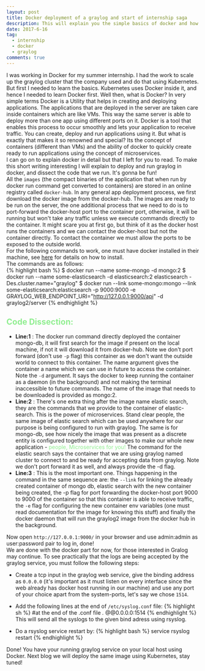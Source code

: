 ```yaml
---
layout: post
title: Docker deployment of a graylog and start of internship saga
description: This will explain you the simple basics of docker and how do you deploy Graylog using it. The configuration of Graylog is explained. Get Ready!
date: 2017-6-16
tag:
  - internship
  - docker
  - graylog
comments: true
---
```


I was working in Docker for my summer internship. I had the work to scale up the graylog cluster that the company used and do that using Kubernetes. But first I needed to learn the basics. Kubernetes uses Docker inside it, and hence I needed to learn Docker first. Well then, what is Docker? In very simple terms Docker is a Utility that helps in creating and deploying applications. The applications that are deployed in the server are taken care inside containers which are like VMs. This way the same server is able to deploy more than one app using different ports on it. Docker is a tool that enables this process to occur smoothly and lets your application to receive traffic. You can create, deploy and run applications using it. But what is exactly that makes it so renowned and special? Its the concept of containers (different than VMs) and the ability of docker to quickly create ready to run applications using the concept of microservices.<br>
I can go on to explain docker in detail but that I left for you to read. To make this short writing interesting I will explain to deploy and run graylog in docker, and dissect the code that we run. It's gonna be fun!<br>
All the `images` (the compact binaries of the application that when run by docker run command get converted to containers) are stored in an online registry called `docker-hub`. In any general app deployment process, we first download the docker image from the docker-hub. The images are ready to be run on the server, the one additional process that we need to do is to port-forward the docker-host port to the container port, otherwise, it will be running but won't take any traffic unless we execute commands directly to the container. It might scare you at first go, but think of it as the docker host runs the containers and we can contact the docker-host but not the container directly. To contact the container we must allow the ports to be exposed to the outside world.<br>
For the following commands to work, one must have docker installed in their machine, see [here](https://docs.docker.com/engine/installation/) for details on how to install.<br>
The commands are as follows:<br>
{% highlight bash %}
$ docker run --name some-mongo -d mongo:2
$ docker run --name some-elasticsearch -d elasticsearch:2 elasticsearch -Des.cluster.name="graylog"
$ docker run --link some-mongo:mongo --link some-elasticsearch:elasticsearch -p 9000:9000 -e GRAYLOG_WEB_ENDPOINT_URI="http://127.0.0.1:9000/api" -d graylog2/server
{% endhighlight %}
## <span style="color:lightgreen">Code Dissection:</span>

* __Line:1__ : The docker run command directly deployed the container mongo-db, it will first search for the image if present on the local machine, if not it will download it from docker-hub. Note we don't port forward (don't use `-p` flag) this container as we don't want the outside world to connect to this container. The name argument gives the container a name which we can use in future to access the container. Note the `-d` argument. It says the docker to keep running the container as a daemon (in the background) and not making the terminal inaccessible to future commands. The name of the image that needs to be downloaded is provided as mongo:2.
* __Line:2__ : There's one extra thing after the image name elastic search, they are the commands that we provide to the container of elastic-search. This is the power of microservices. Stand clear people, the same image of elastic search which can be used anywhere for our purpose is being configured to run with graylog. The same is for mongo-db, see how nicely the image that was present as a discrete entity is configured together with other images to make our whole new application - <span style="color:lightgreen">people, Microservices for you!</span> The command for the elastic search says the container that we are using graylog named cluster to connect to and be ready for accepting data from graylog. Note we don't port forward it as well, and always provide the -d flag.
* __Line:3__ : This is the most important one. Things happening in the command in the same sequence are: the `--link` for linking the already created container of mongo db, elastic search with the new container being created, the -p flag for port forwarding the docker-host port 9000 to 9000 of the container so that this container is able to receive traffic, the `-e` flag for configuring the new container env variables (one must read documentation for the image for knowing this stuff) and finally the docker daemon that will run the graylog2 image from the docker hub in the background.

Now open `http://127.0.0.1:9000/` in your browser and use admin:admin as user:password pair to log in, done!<br>
We are done with the docker part for now, for those interested in Gralog may continue. To see practically that the logs are being accepted by the graylog service, you must follow the following steps:<br>

* Create a tcp input in the graylog web service, give the binding address as `0.0.0.0` (it's important as it must listen on every interface since the web already has docker host running in our machine) and use any port of your choice apart from the system-ports, let's say we chose `1514`. 

* Add the following lines at the end of `/etc/syslog.conf` file:
{% highlight sh %}
#at the end of the .conf file
*.* @@0.0.0.0:1514
{% endhighlight %}  
This will send all the syslogs to the given bind adress using rsyslog.
    
* Do a rsyslog service restart by:
{% highlight bash %}
service rsyslog restart
{% endhighlight %}

Done! You have your running graylog service on your local host using Docker. Next blog we will deploy the same image using Kubernetes, stay tuned!

